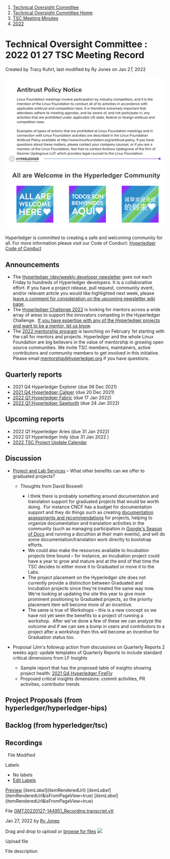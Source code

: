 1. [Technical Oversight Committee](index.html)
2. [Technical Oversight Committee Home](Technical-Oversight-Committee-Home_21430274.html)
3. [TSC Meeting Minutes](TSC-Meeting-Minutes_21448544.html)
4. [2022](2022_21443639.html)

# Technical Oversight Committee : 2022 01 27 TSC Meeting Record

Created by Tracy Kuhrt, last modified by Ry Jones on Jan 27, 2022

![](attachments/21431877/21448548.png?height=250) ![](attachments/21431877/21448549.png?height=250)

Hyperledger is committed to creating a safe and welcoming community for all. For more information please visit our Code of Conduct: [Hyperledger Code of Conduct](https://lf-hyperledger.atlassian.net/wiki/spaces/HYP/pages/19595281/Hyperledger+Code+of+Conduct)

## Announcements

- The [Hyperledger /dev/weekly developer newsletter](https://lf-hyperledger.atlassian.net/wiki/pages/viewpage.action?pageId=17170445) goes out each Friday to hundreds of Hyperledger developers. It is a collaborative effort. If you have a project release, pull request, community event, and/or relevant article you would like highlighted next week, please [leave a comment for consideration on the upcoming newsletter wiki page](https://lf-hyperledger.atlassian.net/wiki/display/DR/2021).
- The [Hyperledger Challenge 2022](https://lf-hyperledger.atlassian.net/wiki/display/events/Hyperledger+Challenge+2022) is looking for mentors across a wide array of areas to support the innovators competing in the Hyperledger Challenge.  [If you have expertise with any of the Hyperledger projects and want to be a mentor, let us know](https://docs.google.com/forms/d/e/1FAIpQLSc8CN41oO9K-LNVtPOSGwCg2wlowHT9v3HDQQOqnD4ygusyBw/viewform?_hsmi=201576954&_hsenc=p2ANqtz-8bXCQAMqoqimmU6lgWSN70eCDnKCeZa1bNc-796yPa3dl9Xn2J3faMQqGNV5BzlT0o3nt986zNehkjYF1YgUlJJoBYZJyzoAarbEULhDLPMln0AWc).
- The [2022 mentorship program](https://lf-hyperledger.atlassian.net/wiki/spaces/INTERN/overview) is launching on February 1st starting with the call for mentors and projects. Hyperledger and the whole Linux Foundation are big believers in the value of mentorship in growing open source communities. We invite TSC members, maintainers, active contributors and community members to get involved in this initiative. Please email [mentorship@hyperledger.org](mailto:mentorship@hyperledger.org) if you have questions.

## Quarterly reports

- 2021 Q4 Hyperledger Explorer (due 06 Dec 2021)
- [2021 Q4 Hyperledger Caliper](2021-Q4-Hyperledger-Caliper_21443708.html) (due 20 Dec 2021)
- [2022 Q1 Hyperledger Fabric](2022-Q1-Hyperledger-Fabric_21443738.html) (due 17 Jan 2022)
- [2022 Q1 Hyperledger Sawtooth](2022-Q1-Hyperledger-Sawtooth_21443803.html) (due 24 Jan 2022)

## Upcoming reports

- 2022 Q1 Hyperledger Aries (due 31 Jan 2022)
- 2022 Q1 Hyperledger Indy (due 31 Jan 2022 )
- [2022 TSC Project Update Calendar](https://lf-hyperledger.atlassian.net/wiki/display/TSC/2022+TSC+Project+Update+Calendar)

## Discussion

- [Project and Lab Services](https://lf-hyperledger.atlassian.net/wiki/display/HYP/Project+and+Lab+Services) – What other benefits can we offer to graduated projects?
  
  - Thoughts from David Boswell:
    
    - I think there is probably something around documentation and translation support for graduated projects that would be worth doing.  For instance CNCF has a budget for documentation support and they do things such as creating [documentation assessments and recommendations](https://github.com/cncf/techdocs/tree/main/assessments) for projects, helping to organize documentation and translation activities in the community (such as managing participation in [Google's Season of Docs](https://developers.google.com/season-of-docs) and running a docuthon at their main events), and will do some documentation/translation work directly to bootstrap efforts.
    - We could also make the resources available to Incubation projects time bound – for instance, an Incubation project could have a year to grow and mature and at the end of that time the TSC decides to either move it to Graduated or move it to the Labs.
    - The project placement on the Hyperledger site does not currently provide a distinction between Graduated and Incubation projects since they're treated the same way now.  We're looking at updating the site this year to give more prominent positioning to Graduated projects, so the priority placement item will become more of an incentive.
    - The same is true of Workshops – this is a new concept so we have not yet seen the benefits to a project of running a workshop.  After we've done a few of these we can analyze the outcome and if we can see a bump in users and contributors to a project after a workshop then this will become an incentive for Graduation status too.
- Proposal (Jim's followup action from discussions on Quarterly Reports 2 weeks ago): update templates of Quarterly Reports to include standard critical dimensions from LF Insights
  
  - Sample report that has the proposed table of insights showing project health: [2021 Q4 Hyperledger FireFly](https://lf-hyperledger.atlassian.net/wiki/display/TSC/2021+Q4+Hyperledger+FireFly)
  - Proposed critical insights dimensions: commit activities, PR activities, contributor trends

## Project Proposals (from hyperledger/hyperledger-hips)

## Backlog (from hyperledger/tsc)

## Recordings

  File Modified

Labels

- No labels
- [Edit Labels](# "Edit Labels")

[Preview]() [$itemLabel]($itemRenderedUrl) [$itemLabel]($itemRenderedUrl&isFromPageView=true) [$itemLabel]($itemRenderedUrl&isFromPageView=true)

File [GMT20220127-144951\_Recording.transcript.vtt](attachments/21443769/21455483.vtt "Download")

Jan 27, 2022 by [Ry Jones](/wiki/people/557058:078cecfc-fb17-4d9a-8759-b5b74efa6850)

Drag and drop to upload or [browse for files]() ![](images/icons/wait.gif)

Upload file

File description
